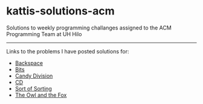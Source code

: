 # kattis-solutions-acm
Solutions to weekly programming challanges assigned to the ACM Programming Team at UH Hilo
<hr>
Links to the problems I have posted solutions for:<br>
<ul>
  <li><a href="https://open.kattis.com/problems/backspace">Backspace</a></li>
  <li><a href="https://open.kattis.com/problems/bits">Bits</a></li>
  <li><a href="https://open.kattis.com/problems/candydivision">Candy Division</a></li>
  <li><a href="https://open.kattis.com/problems/cd">CD</a></li>
  <li><a href="https://open.kattis.com/problems/sortofsorting">Sort of Sorting</li></li>
  <li><a href="https://open.kattis.com/problems/owlandfox">The Owl and the Fox</li></li>
</ul>

